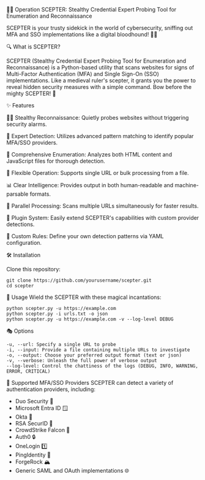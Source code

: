 🕵️‍♂️ Operation SCEPTER: Stealthy Credential Expert Probing Tool for Enumeration and Reconnaissance

SCEPTER is your trusty sidekick in the world of cybersecurity, sniffing out MFA and SSO implementations like a digital bloodhound! 🐕‍🦺

🔍 What is SCEPTER?

SCEPTER (Stealthy Credential Expert Probing Tool for Enumeration and Reconnaissance) is a Python-based utility that scans websites for signs of Multi-Factor Authentication (MFA) and Single Sign-On (SSO) implementations. Like a medieval ruler's scepter, it grants you the power to reveal hidden security measures with a simple command. Bow before the mighty SCEPTER! 👑

✨ Features

🕵️‍♀️ Stealthy Reconnaissance: Quietly probes websites without triggering security alarms.

🧠 Expert Detection: Utilizes advanced pattern matching to identify popular MFA/SSO providers.

🔬 Comprehensive Enumeration: Analyzes both HTML content and JavaScript files for thorough detection.

🦾 Flexible Operation: Supports single URL or bulk processing from a file.
 
📊 Clear Intelligence: Provides output in both human-readable and machine-parsable formats.

🚀 Parallel Processing: Scans multiple URLs simultaneously for faster results.
  
🔌 Plugin System: Easily extend SCEPTER's capabilities with custom provider detections.

📜 Custom Rules: Define your own detection patterns via YAML configuration.

🛠 Installation

Clone this repository:

```
git clone https://github.com/yourusername/scepter.git
cd scepter
```

🚀 Usage
Wield the SCEPTER with these magical incantations:

```
python scepter.py -u https://example.com
python scepter.py -i urls.txt -o json
python scepter.py -u https://example.com -v --log-level DEBUG
```

🎭 Options

```
-u, --url: Specify a single URL to probe
-i, --input: Provide a file containing multiple URLs to investigate
-o, --output: Choose your preferred output format (text or json)
-v, --verbose: Unleash the full power of verbose output
--log-level: Control the chattiness of the logs (DEBUG, INFO, WARNING, ERROR, CRITICAL)
```

🎯 Supported MFA/SSO Providers
SCEPTER can detect a variety of authentication providers, including:

- Duo Security 🔐
- Microsoft Entra ID 🪟
- Okta 🔵
- RSA SecurID 🔑
- CrowdStrike Falcon 🦅
- Auth0 🔒
- OneLogin 1️⃣
- PingIdentity 🏓
- ForgeRock 🏔
- Generic SAML and OAuth implementations 🌐

